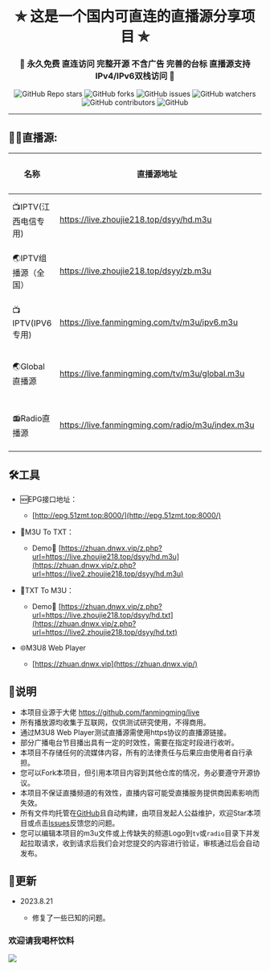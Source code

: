 

<h1 align="center"> ✯ 这是一个国内可直连的直播源分享项目 ✯ </h1>

<h3 align="center">🔕 永久免费 直连访问 完整开源 不含广告 完善的台标 直播源支持IPv4/IPv6双栈访问 🔕</h3>

<p align="center">
<img alt="GitHub Repo stars" src="https://img.shields.io/github/stars/vbskycn/iptv">
<img alt="GitHub forks" src="https://img.shields.io/github/forks/vbskycn/iptv">
<img alt="GitHub issues" src="https://img.shields.io/github/issues/vbskycn/iptv">
<img alt="GitHub watchers" src="https://img.shields.io/github/watchers/vbskycn/iptv">
<img alt="GitHub contributors" src="https://img.shields.io/github/contributors/vbskycn/iptv">
<img alt="GitHub" src="https://img.shields.io/github/license/vbskycn/iptv">
</p>



---

## 🤹‍♂️直播源:

<table>
  <thead>
    <tr>
      <th>名称</th>
      <th>直播源地址</th>
      <th>完善源</th>
      <th>频道数</th>
      <th>更新时间</th>
    </tr>
  </thead>
  <tbody>
    <tr>
      <td>📺IPTV(江西电信专用)</td>
      <td><a href="https://live.zhoujie218.top/dsyy/hd.m3u">https://live.zhoujie218.top/dsyy/hd.m3u</a></td>
      <td><a href="https://github.com/vbskycn/iptv/edit/main/dsyy/hd.m3u">编辑该源</a></td>
      <td>110个</td>
      <td>2023.8.21</td>
    </tr>
    <tr>
      <td>🌏IPTV组播源（全国）</td>
      <td><a href="https://live.zhoujie218.top/dsyy/zb.m3u">https://live.zhoujie218.top/dsyy/zb.m3u</a></td>
      <td><a href="https://github.com/vbskycn/iptv/edit/main/dsyy/zb.m3u">编辑该源</a></td>
      <td>110个</td>
      <td>2023.8.21</td>
    </tr>
    <tr>
      <td>📺IPTV(IPV6专用)</td>
      <td><a href="https://live.fanmingming.com/tv/m3u/ipv6.m3u">https://live.fanmingming.com/tv/m3u/ipv6.m3u</a></td>
      <td><a href="https://github.com/fanmingming/live/edit/main/tv/m3u/ipv6.m3u">编辑该源</a></td>
      <td>120个</td>
      <td>2023.7.29</td>
    </tr>
    <tr>
      <td>🌏Global直播源</td>
      <td><a href="https://live.fanmingming.com/tv/m3u/global.m3u">https://live.fanmingming.com/tv/m3u/global.m3u</a></td>
      <td><a href="https://github.com/fanmingming/live/edit/main/tv/m3u/global.m3u">编辑该源</a></td>
      <td>198个</td>
      <td>2023.7.28</td>
    </tr>
    <tr>
      <td>📻Radio直播源</td>
      <td><a href="https://live.fanmingming.com/radio/m3u/index.m3u">https://live.fanmingming.com/radio/m3u/index.m3u</a></td>
      <td><a href="https://github.com/fanmingming/live/edit/main/radio/m3u/index.m3u">编辑该源</a></td>
      <td>317个</td>
      <td>2023.5.3</td>
    </tr>
  </tbody>
</table>



## 🛠️工具
- 🆕EPG接口地址：
  -  [http://epg.51zmt.top:8000/](http://epg.51zmt.top:8000/)
  
- 📄M3U To TXT：
  - Demo🔗 [https://zhuan.dnwx.vip/z.php?url=https://live.zhoujie218.top/dsyy/hd.m3u](https://zhuan.dnwx.vip/z.php?url=https://live2.zhoujie218.top/dsyy/hd.m3u)
  
- 📄TXT To M3U：

  - Demo🔗 [https://zhuan.dnwx.vip/z.php?url=https://live.zhoujie218.top/dsyy/hd.txt](https://zhuan.dnwx.vip/z.php?url=https://live2.zhoujie218.top/dsyy/hd.txt)

- 🌐M3U8 Web Player
  
  - [https://zhuan.dnwx.vip](https://zhuan.dnwx.vip/)
  
    

## 📖说明
- 本项目业源于大佬 https://github.com/fanmingming/live
- 所有播放源均收集于互联网，仅供测试研究使用，不得商用。
- 通过M3U8 Web Player测试直播源需使用https协议的直播源链接。
- 部分广播电台节目播出具有一定的时效性，需要在指定时段进行收听。
- 本项目不存储任何的流媒体内容，所有的法律责任与后果应由使用者自行承担。
- 您可以Fork本项目，但引用本项目内容到其他仓库的情况，务必要遵守开源协议。
- 本项目不保证直播频道的有效性，直播内容可能受直播服务提供商因素影响而失效。
- 所有文件均托管在[GitHub](https://github.com/vbskycn/iptv)且自动构建，由项目发起人公益维护，欢迎Star本项目或点击[Issues](https://github.com/vbskycn/iptv/issues/new/choose)反馈您的问题。
- 您可以编辑本项目的m3u文件或上传缺失的频道Logo到`tv`或`radio`目录下并发起拉取请求，收到请求后我们会对您提交的内容进行验证，审核通过后会自动发布。

## 📔更新
- 2023.8.21
  
  - 修复了一些已知的问题。
  
    

### 欢迎请我喝杯饮料

![](https://cdn.jsdelivr.net/gh/vbskycn/tu@main/img/ds.jpg)
